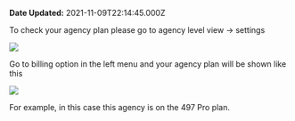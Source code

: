 **Date Updated:** 2021-11-09T22:14:45.000Z

To check your agency plan please go to agency level view -> settings

  
![](https://s3.amazonaws.com/cdn.freshdesk.com/data/helpdesk/attachments/production/48157171439/original/an6ZhUhLiOcvkhej5iK4aAzc3i8TysOEyg.png?1636476058)

  
Go to billing option in the left menu and your agency plan will be shown like this

  
![](https://s3.amazonaws.com/cdn.freshdesk.com/data/helpdesk/attachments/production/48157171985/original/XPyJ9RTQHGarnTwPx6keI1thTETnl8AyBQ.png?1636476173)

  
For example, in this case this agency is on the 497 Pro plan.

  